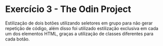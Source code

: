 # Exercício 3 - The Odin Project 

Estilização de dois botões utilizando seletores em grupo para não gerar repetição de código, além disso foi utilizado estilização exclusiva em cada um dos elementos HTML, graças a utilização de classes diferentes para cada botão. 